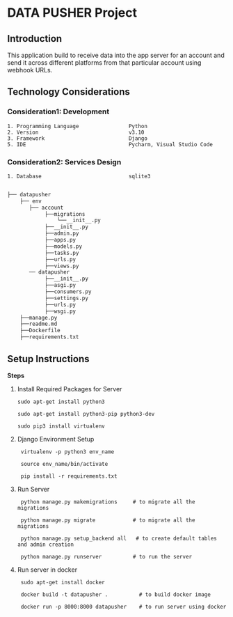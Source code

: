 
# DATA PUSHER Project

## Introduction

This application build to receive data into the app server for an account
and send it across different platforms from that particular account using webhook
URLs.

## Technology Considerations
### Consideration1: Development 
    1. Programming Language                Python
    2. Version                             v3.10
    3. Framework                           Django
    5. IDE                                 Pycharm, Visual Studio Code
    
### Consideration2: Services Design

    1. Database                            sqlite3 

``` bash

├── datapusher
    ├── env 
       ├── account
            ├──migrations
                └──__init__.py
            ├──__init__.py
            ├──admin.py
            ├──apps.py
            ├──models.py
            ├──tasks.py         
            ├──urls.py
            ├──views.py 
       ── datapusher
            ├──__init__.py
            ├──asgi.py
            ├──consumers.py
            ├──settings.py
            ├──urls.py
            ├──wsgi.py
    ├──manage.py
    ├──readme.md
    ├──Dockerfile
    ├──requirements.txt 
```
   
## Setup Instructions
__Steps__

1.  Install Required Packages for Server  
   
        sudo apt-get install python3  
        
        sudo apt-get install python3-pip python3-dev
        
        sudo pip3 install virtualenv
    

2. Django Environment Setup
    
        virtualenv -p python3 env_name 
        
        source env_name/bin/activate
        
        pip install -r requirements.txt

3. Run Server
    
        python manage.py makemigrations     # to migrate all the migrations

        python manage.py migrate            # to migrate all the migrations
        
        python manage.py setup_backend all   # to create default tables and admin creation
                
        python manage.py runserver          # to run the server

4. Run server in docker 
    
        sudo apt-get install docker        

        docker build -t datapusher .          # to build docker image  
  
        docker run -p 8000:8000 datapusher    # to run server using docker
                


        
